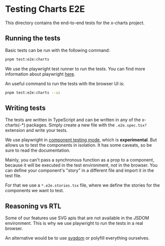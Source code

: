 # Testing Charts E2E

This directory contains the end-to-end tests for the x-charts project.

## Running the tests

Basic tests can be run with the following command:

```bash
pnpm test:e2e:charts
```

We use the playwright test runner to run the tests. You can find more information about playwright [here](https://playwright.dev/).

An useful command to run the tests with the browser UI is:

```bash
pnpm test:e2e:charts --ui
```

## Writing tests

The tests are written in TypeScript and can be written in any of the x-charts(-\*) packages. Simply create a new file with the `.e2e.spec.tsx?` extension and write your tests.

We use playwright in [component testing mode](https://playwright.dev/docs/test-components), which is **experimental**. But allows us to test the components in isolation. It has some caveats, so be sure to read the documentation.

Mainly, you can't pass a synchronous function as a prop to a component, because it will be executed in the test environment, not in the browser. You can define your component's "story" in a different file and import it in the test file.

For that we use a `*.e2e.stories.tsx` file, where we define the stories for the components we want to test.

## Reasoning vs RTL

Some of our features use SVG apis that are not available in the JSDOM environment. This is why we use playwright to run the tests in a real browser.

An alternative would be to use [svgdom](https://www.npmjs.com/package/svgdom) or polyfill everything ourselves.
